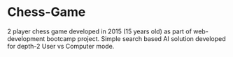 # Chess-Game
2 player chess game developed in 2015 (15 years old) as part of web-development bootcamp project. Simple search based AI solution developed for depth-2 User vs Computer mode. 
